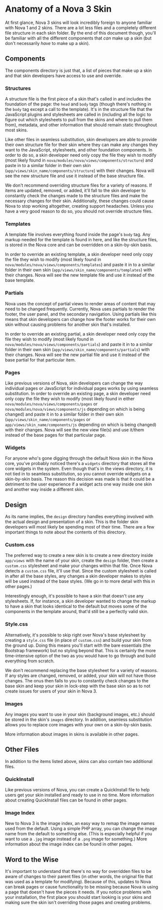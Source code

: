 # Anatomy of a Nova 3 Skin

At first glance, Nova 3 skins will look incredibly foreign to anyone familiar with Nova 1 and 2 skins. There are a lot less files and a completely different file structure in each skin folder. By the end of this document though, you'll be familiar with all the different components that _can_ make up a skin (but don't necessarily _have_ to make up a skin).

## Components

The components directory is just that, a list of pieces that make up a skin and that skin developers have access to use and override.

### Structures

A structure file is the first piece of a skin that's called in and includes the foundation of the page: the `head` and `body` tags (though there's nothing in the `body` tag except a call to the template). It's in the structure file that the JavaScript plugins and stylesheets are called in (including all the logic to figure out which stylesheets to pull from the skins and where to pull them from), metadata, and other information that should remain static throughout most skins.

Like other files in seamless substitution, skin developers are able to provide their own structure file for their skin where they can make any changes they want to the JavaScript, stylesheets, and other foundation components. In order to do so, a skin developer need only copy the file they wish to modify (most likely found in `nova/modules/nova/views/components/structure`) and paste in to a similar folder in their own skin (`app/views/skin_name/components/structure`) with their changes. Nova will see the new structure file and use it instead of the base structure file.

<p class="alert alert-danger">We don't recommend overriding structure files for a variety of reasons. If items are updated, removed, or added, it'll fall to the skin developer to constantly check the changes made to the structure files and make the necessary changes for their skin. Additionally, these changes could cause Nova to stop working altogether, creating support headaches. Unless you have a very good reason to do so, you should not override structure files.</p>

### Templates

A template file involves everything found inside the page's `body` tag. Any markup needed for the template is found in here, and like the structure files, is stored in the Nova core and can be overridden on a skin-by-skin basis.

In order to override an existing template, a skin developer need only copy the file they wish to modify (most likely found in `nova/modules/nova/views/components/templates`) and paste it in to a similar folder in their own skin (`app/views/skin_name/components/templates`) with their changes. Nova will see the new template file and use it instead of the base template.

### Partials

Nova uses the concept of partial views to render areas of content that may need to be changed frequently. Currently, Nova uses partials to render the footer, the user panel, and the secondary navigation. Using partials like this means that skin developers can change how the footer works for their own skin without causing problems for another skin that's installed.

In order to override an existing partial, a skin developer need only copy the file they wish to modify (most likely found in `nova/modules/nova/views/components/partials`) and paste it in to a similar folder in their own skin (`app/views/skin_name/components/partials`) with their changes. Nova will see the new partial file and use it instead of the base partial for that particular item.

### Pages

Like previous versions of Nova, skin developers can change the way individual pages or JavaScript for individual pages works by using seamless substitution. In order to override an existing page, a skin developer need only copy the file they wish to modify (most likely found in either `nova/modules/nova/views/components/pages` or `nova/modules/nova/views/components/js` depending on which is being changed) and paste it in to a similar folder in their own skin (`app/views/skin_name/components/pages` or `app/views/skin_name/components/js` depending on which is being changed) with their changes. Nova will see the new view file(s) and use it/them instead of the base pages for that particular page.

### Widgets

For anyone who's gone digging through the default Nova skin in the Nova core, you've probably noticed there's a `widgets` directory that stores all the core widgets in the system. Even though that's in the views directory, it is not tied in to seamless substitution, so you cannot override widgets on a skin-by-skin basis. The reason this decision was made is that it could be a detriment to the user experience if a widget acts one way inside one skin and another way inside a different skin.

## Design

As its name implies, the `design` directory handles everything involved with the actual design and presentation of a skin. This is the folder skin developers will most likely be spending most of their time. There are a few important things to note about the contents of this directory.

### Custom.css

The preferred way to create a new skin is to create a new directory inside `app/views` with the name of your skin, create the `design` folder, then create a `custom.css` stylesheet and make your changes within that file. Once Nova detects a `custom.css` file, it'll use that. Since the custom stylesheet is called in after all the base styles, any changes a skin developer makes to styles will be used instead of the base styles. (We go in to more detail with this in other pages.)

<p class="alert">Interestingly enough, it's possible to have a skin that doesn't use any stylesheets. If, for instance, a skin developer wanted to change the markup to have a skin that looks identical to the default but moves some of the components in the template around, that'd still be a perfectly valid skin.</p>

### Style.css

Alternatively, it's possible to skip right over Nova's base stylesheet by creating a `style.css` file (in place of `custom.css`) and build your skin from the ground up. Doing this means you'll start with the bare essentials (the Bootstrap framework) but no styling beyond that. This is certainly the more time-intensive option of the two as you would have to go through and build everything from scratch.

<p class="alert alert-danger">We don't recommend replacing the base stylesheet for a variety of reasons. If any styles are changed, removed, or added, your skin will not have those changes. The onus then falls to you to constantly check changes to the base skin and keep your skin in lock-step with the base skin so as to not create issues for users of your skin in Nova 3.</p>

### Images

Any images you want to use in your skin (background images, etc.) should be stored in the skin's `images` directory. In addition, seamless substitution allows you to replace core images with your own on a skin-by-skin basis.

<p class="alert">More information about images in skins is available in other pages.</p>

## Other Files

In addition to the items listed above, skins can also contain two additional files.

### QuickInstall

Like previous versions of Nova, you can create a QuickInstall file to help users get your skin installed and ready to use in no time. More information about creating QuickInstall files can be found in other pages.

### Image Index

New to Nova 3 is the image index, an easy way to remap the image names used from the default. Using a simple PHP array, you can change the image name from the default to something else. (This is especially helpful if you want to use a `.jpg` image instead of a `.png` image for something.) More information about the image index can be found in other pages.

## Word to the Wise

It's important to understand that there's no way for overridden files to be aware of changes to their parent files (in other words, the original file that was used as a template for modifying). Because of this, updates to Nova can break pages or cause functionality to be missing because Nova is using a page that doesn't have the pieces it needs. If you notice problems with your installation, the first place you should start looking is your skins and making sure the skin isn't overriding those pages and creating problems.